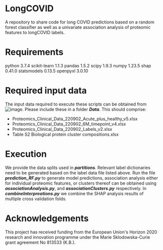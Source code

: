 # LongCOVID
A repository to share code for long COVID predictions based on a random forest classifier as well as a univariate association analysis of proteomic features to longCOVID labels.

# Requirements
python 3.7.4 
scikit-learn 1.1.3
pandas 1.5.2
scipy 1.9.3
numpy 1.23.5
shap 0.41.0
statsmodels 0.13.5
openpyxl 3.0.10


# Required input data
The input data required to execute these scripts can be obtained from ![image](https://user-images.githubusercontent.com/54959592/210764179-206b07c3-1845-44e4-9b4f-dcac18ed5de8.png). Please include these in a folder ***Data***. This should comprise: 
- Proteomics_Clinical_Data_220902_Acute_plus_healthy_v5.xlsx
- Proteomics_Clinical_Data_220902_6M_timepoint_v4.xlsx
- Proteomics_Clinical_Data_220902_Labels_v2.xlsx
- Table S2 Biological protein cluster compositions.xlsx


# Execution
We provide the data splits used in ***partitions***. Relevant label dictionaries need to be generated based on the label data file listed above.
Run the file ***prediction_RF.py*** to generate model predictions, 
association analysis either for individual proteomic features, or clusters thereof can be obtained using ***associationAnalysis.py***, and ***associationClusters.py*** respectively. 
In ***combineInterpreations.py*** we combine the SHAP analysis results of multiple cross validation folds. 

# Acknowledgements
This project has received funding from the European Union's Horizon 2020 research and innovation programme under the Marie Sklodowska-Curie grant agreement No 813533 (K.B.). 

